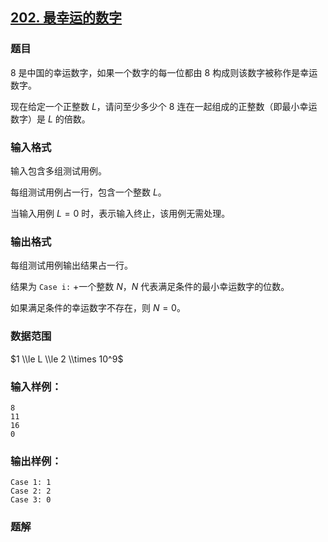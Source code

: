 ## [202\. 最幸运的数字](https://www.acwing.com/problem/content/204/)

### 题目

$8$ 是中国的幸运数字，如果一个数字的每一位都由 $8$ 构成则该数字被称作是幸运数字。

现在给定一个正整数 $L$，请问至少多少个 $8$ 连在一起组成的正整数（即最小幸运数字）是 $L$ 的倍数。

### 输入格式

输入包含多组测试用例。

每组测试用例占一行，包含一个整数 $L$。

当输入用例 $L=0$ 时，表示输入终止，该用例无需处理。

### 输出格式

每组测试用例输出结果占一行。

结果为 `Case i:` +一个整数 $N$，$N$ 代表满足条件的最小幸运数字的位数。

如果满足条件的幸运数字不存在，则 $N=0$。

### 数据范围

$1 \\le L \\le 2 \\times 10^9$

### 输入样例：

```
8
11
16
0
```

### 输出样例：

```
Case 1: 1
Case 2: 2
Case 3: 0
```

### 题解

